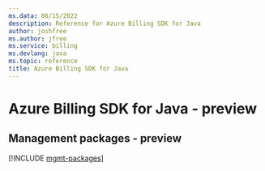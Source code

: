 ```yaml
---
ms.data: 08/15/2022
description: Reference for Azure Billing SDK for Java
author: joshfree
ms.author: jfree
ms.service: billing
ms.devlang: java
ms.topic: reference
title: Azure Billing SDK for Java
---
```

# Azure Billing SDK for Java - preview

## Management packages - preview
[!INCLUDE [mgmt-packages](billing-mgmt-index.md)]